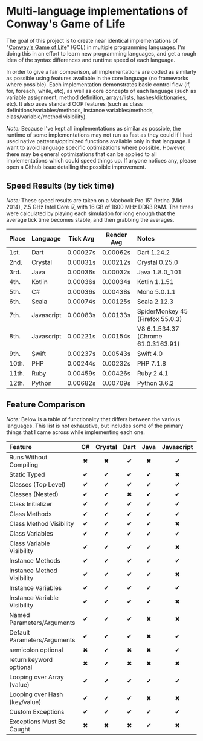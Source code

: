 # Multi-language implementations of Conway's Game of Life

The goal of this project is to create near identical implementations of "[Conway's Game of Life](http://en.wikipedia.org/wiki/Conway's_Game_of_Life)" (GOL) in multiple programming languages. I'm doing this in an effort to learn new programming languages, and get a rough idea of the syntax differences and runtime speed of each language.

In order to give a fair comparison, all implementations are coded as similarly as possible using features available in the core language (no frameworks where possible). Each implementation demonstrates basic control flow (if, for, foreach, while, etc), as well as core concepts of each language (such as variable assignment, method definition, arrays/lists, hashes/dictionaries, etc). It also uses standard OOP features (such as class definitions/variables/methods, instance variables/methods, class/variable/method visibility).

*Note:* Because I've kept all implementations as similar as possible, the runtime of some implementations may not run as fast as they could if I had used native patterns/optimized functions available only in that language. I want to avoid language specific optimizations where possible. However, there may be general optimizations that can be applied to all implementations which could speed things up. If anyone notices any, please open a Github issue detailing the possible improvement.

## Speed Results (by tick time)

*Note:* These speed results are taken on a Macbook Pro 15" Retina (Mid 2014), 2.5 GHz Intel Core i7, with 16 GB of 1600 MHz DDR3 RAM. The times were calculated by playing each simulation for long enough that the average tick time becomes stable, and then grabbing the averages.

| Place | Language   | Tick Avg | Render Avg | Notes                               |
|:------|:-----------|:--------:|:----------:|:------------------------------------|
| 1st.  | Dart       | 0.00027s |  0.00062s  | Dart 1.24.2                         |
| 2nd.  | Crystal    | 0.00031s |  0.00212s  | Crystal 0.25.0                      |
| 3rd.  | Java       | 0.00036s |  0.00032s  | Java 1.8.0_101                      |
| 4th.  | Kotlin     | 0.00036s |  0.00034s  | Kotlin 1.1.51                       |
| 5th.  | C#         | 0.00036s |  0.00438s  | Mono 5.0.1.1                        |
| 6th.  | Scala      | 0.00074s |  0.00125s  | Scala 2.12.3                        |
| 7th.  | Javascript | 0.00083s |  0.00133s  | SpiderMonkey 45 (Firefox 55.0.3)    |
| 8th.  | Javascript | 0.00221s |  0.00154s  | V8 6.1.534.37 (Chrome 61.0.3163.91) |
| 9th.  | Swift      | 0.00237s |  0.00543s  | Swift 4.0                           |
| 10th. | PHP        | 0.00244s |  0.00232s  | PHP 7.1.8                           |
| 11th. | Ruby       | 0.00459s |  0.00426s  | Ruby 2.4.1                          |
| 12th. | Python     | 0.00682s |  0.00709s  | Python 3.6.2                        |

## Feature Comparison

*Note:* Below is a table of functionality that differs between the various languages. This list is not exhaustive, but includes some of the primary things that I came across while implementing each one.

| Feature                       | C# | Crystal | Dart | Java | Javascript | Kotlin | PHP | Python | Ruby | Scala | Swift |
|:------------------------------|:--:|:-------:|:----:|:----:|:----------:|:------:|:---:|:------:|:----:|:-----:|:-----:|
| Runs Without Compiling        | ✖  |    ✖    |  ✔   |  ✖   |     ✔      |   ✖    |  ✔  |   ✔    |  ✔   |   ✖   |   ✖   |
| Static Typed                  | ✔  |    ✔    |  ✔   |  ✔   |     ✖      |   ✔    |  ✖  |   ✖    |  ✖   |   ✔   |   ✔   |
| Classes (Top Level)           | ✔  |    ✔    |  ✔   |  ✔   |     ✔      |   ✔    |  ✔  |   ✔    |  ✔   |   ✔   |   ✔   |
| Classes (Nested)              | ✔  |    ✔    |  ✖   |  ✔   |     ✔      |   ✔    |  ✖  |   ✔    |  ✔   |   ✔   |   ✖   |
| Class Initializer             | ✔  |    ✔    |  ✔   |  ✔   |     ✔      |   ✔    |  ✔  |   ✔    |  ✔   |   ✔   |   ✔   |
| Class Methods                 | ✔  |    ✔    |  ✔   |  ✔   |     ✔      |   ✔    |  ✔  |   ✔    |  ✔   |   ✔   |   ✔   |
| Class Method Visibility       | ✔  |    ✔    |  ✔   |  ✔   |     ✖      |   ✔    |  ✔  |   ✖    |  ✔   |   ✔   |   ✔   |
| Class Variables               | ✔  |    ✔    |  ✔   |  ✔   |     ✔      |   ✔    |  ✔  |   ✔    |  ✔   |   ✔   |   ✖   |
| Class Variable Visibility     | ✔  |    ✔    |  ✔   |  ✔   |     ✖      |   ✔    |  ✔  |   ✖    |  ✔   |   ✔   |   ✖   |
| Instance Methods              | ✔  |    ✔    |  ✔   |  ✔   |     ✔      |   ✔    |  ✔  |   ✔    |  ✔   |   ✔   |   ✔   |
| Instance Method Visibility    | ✔  |    ✔    |  ✔   |  ✔   |     ✖      |   ✔    |  ✔  |   ✖    |  ✔   |   ✔   |   ✔   |
| Instance Variables            | ✔  |    ✔    |  ✔   |  ✔   |     ✔      |   ✔    |  ✔  |   ✔    |  ✔   |   ✔   |   ✔   |
| Instance Variable Visibility  | ✔  |    ✔    |  ✔   |  ✔   |     ✖      |   ✔    |  ✔  |   ✖    |  ✔   |   ✔   |   ✔   |
| Named Parameters/Arguments    | ✔  |    ✔    |  ✔   |  ✖   |     ✖      |   ✔    |  ✖  |   ✖    |  ✔   |   ✔   |   ✔   |
| Default Parameters/Arguments  | ✔  |    ✔    |  ✔   |  ✖   |     ✔      |   ✔    |  ✔  |   ✔    |  ✔   |   ✔   |   ✔   |
| semicolon optional            | ✖  |    ✔    |  ✖   |  ✖   |     ✔      |   ✔    |  ✖  |   ✔    |  ✔   |   ✔   |   ✔   |
| return keyword optional       | ✖  |    ✔    |  ✖   |  ✖   |     ✖      |   ✖    |  ✖  |   ✖    |  ✔   |   ✔   |   ✖   |
| Looping over Array (value)    | ✔  |    ✔    |  ✔   |  ✔   |     ✔      |   ✔    |  ✔  |   ✔    |  ✔   |   ✔   |   ✔   |
| Looping over Hash (key/value) | ✔  |    ✔    |  ✔   |  ✖   |     ✖      |   ✔    |  ✔  |   ✔    |  ✔   |   ✔   |   ✔   |
| Custom Exceptions             | ✔  |    ✔    |  ✔   |  ✔   |     ✔      |   ✔    |  ✔  |   ✔    |  ✔   |   ✔   |   ✔   |
| Exceptions Must Be Caught     | ✖  |    ✖    |  ✖   |  ✔   |     ✖      |   ✖    |  ✖  |   ✖    |  ✖   |   ✖   |   ✔   |
